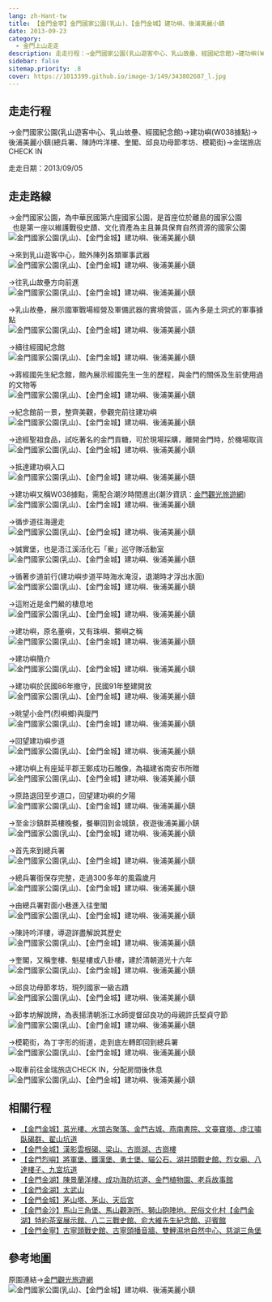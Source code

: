```yaml
---
lang: zh-Hant-tw
title: 【金門金寧】金門國家公園(乳山)、【金門金城】建功嶼、後浦美麗小鎮
date: 2013-09-23
category: 
  - 金門上山走走
description: 走走行程：→金門國家公園(乳山遊客中心、乳山故壘、經國紀念館)→建功嶼(W038據點)→後浦美麗小鎮(總兵署、陳詩吟洋樓、奎閣、邱良功母節孝坊、模範街)→金瑞旅店CHECK IN
sidebar: false
sitemap.priority: .8
cover: https://1013399.github.io/image-3/149/343802687_l.jpg
---
```


## 走走行程
→金門國家公園(乳山遊客中心、乳山故壘、經國紀念館)→建功嶼(W038據點)→後浦美麗小鎮(總兵署、陳詩吟洋樓、奎閣、邱良功母節孝坊、模範街)→金瑞旅店CHECK IN

走走日期：2013/09/05

<!-- more -->

## 走走路線  
→金門國家公園，為中華民國第六座國家公園，是首座位於離島的國家公園  
  也是第一座以維護戰役史蹟、文化資產為主且兼具保育自然資源的國家公園  
![金門國家公園(乳山)、【金門金城】建功嶼、後浦美麗小鎮](https://1013399.github.io/image-3/149/343788448_l.jpg)

→來到乳山遊客中心，館外陳列各類軍事武器  
![金門國家公園(乳山)、【金門金城】建功嶼、後浦美麗小鎮](https://1013399.github.io/image-3/149/343789410_l.jpg)

→往乳山故壘方向前進  
![金門國家公園(乳山)、【金門金城】建功嶼、後浦美麗小鎮](https://1013399.github.io/image-3/149/343790236_l.jpg)

→乳山故壘，展示國軍戰場經營及軍備武器的實境營區，區內多是土洞式的軍事據點  
![金門國家公園(乳山)、【金門金城】建功嶼、後浦美麗小鎮](https://1013399.github.io/image-3/149/343791020_l.jpg)

→續往經國紀念館  
![金門國家公園(乳山)、【金門金城】建功嶼、後浦美麗小鎮](https://1013399.github.io/image-3/149/343791844_l.jpg)

→蔣經國先生紀念館，館內展示經國先生一生的歷程，與金門的關係及生前使用過的文物等  
![金門國家公園(乳山)、【金門金城】建功嶼、後浦美麗小鎮](https://1013399.github.io/image-3/149/343792611_l.jpg)

→紀念館前一景，整齊美觀，參觀完前往建功嶼  
![金門國家公園(乳山)、【金門金城】建功嶼、後浦美麗小鎮](https://1013399.github.io/image-3/149/343793295_l.jpg)

→途經聖祖食品，試吃著名的金門貢糖，可於現場採購，離開金門時，於機場取貨  
![金門國家公園(乳山)、【金門金城】建功嶼、後浦美麗小鎮](https://1013399.github.io/image-3/149/343793986_l.jpg)

→抵達建功嶼入口  
![金門國家公園(乳山)、【金門金城】建功嶼、後浦美麗小鎮](https://1013399.github.io/image-3/149/343794732_l.jpg)

→建功嶼又稱W038據點，需配合潮汐時間進出(潮汐資訊：[金門觀光旅遊網](http://tour.kinmen.gov.tw/chinese/tide.aspx?n=10325))  
![金門國家公園(乳山)、【金門金城】建功嶼、後浦美麗小鎮](https://1013399.github.io/image-3/149/343795560_l.jpg)

→循步道往海邊走  
![金門國家公園(乳山)、【金門金城】建功嶼、後浦美麗小鎮](https://1013399.github.io/image-3/149/343796406_l.jpg)

→誠實堡，也是浯江溪活化石「鱟」巡守隊活動室  
![金門國家公園(乳山)、【金門金城】建功嶼、後浦美麗小鎮](https://1013399.github.io/image-3/149/343797137_l.jpg)

→循著步道前行(建功嶼步道平時海水淹沒，退潮時才浮出水面)  
![金門國家公園(乳山)、【金門金城】建功嶼、後浦美麗小鎮](https://1013399.github.io/image-3/149/343798009_l.jpg)

→這附近是金門鱟的棲息地  
![金門國家公園(乳山)、【金門金城】建功嶼、後浦美麗小鎮](https://1013399.github.io/image-3/149/343798825_l.jpg)

→建功嶼，原名董嶼，又有珠嶼、鰲嶼之稱  
![金門國家公園(乳山)、【金門金城】建功嶼、後浦美麗小鎮](https://1013399.github.io/image-3/149/343799787_l.jpg)

→建功嶼簡介  
![金門國家公園(乳山)、【金門金城】建功嶼、後浦美麗小鎮](https://1013399.github.io/image-3/149/343800827_l.jpg)

→建功嶼於民國86年撤守，民國91年整建開放  
![金門國家公園(乳山)、【金門金城】建功嶼、後浦美麗小鎮](https://1013399.github.io/image-3/149/343801671_l.jpg)

→眺望小金門(烈嶼鄉)與廈門  
![金門國家公園(乳山)、【金門金城】建功嶼、後浦美麗小鎮](https://1013399.github.io/image-3/149/343802687_l.jpg)

→回望建功嶼步道  
![金門國家公園(乳山)、【金門金城】建功嶼、後浦美麗小鎮](https://1013399.github.io/image-3/149/343803717_l.jpg)

→建功嶼上有座延平郡王鄭成功石雕像，為福建省南安市所贈  
![金門國家公園(乳山)、【金門金城】建功嶼、後浦美麗小鎮](https://1013399.github.io/image-3/149/343804726_l.jpg)

→原路退回至步道口，回望建功嶼的夕陽  
![金門國家公園(乳山)、【金門金城】建功嶼、後浦美麗小鎮](https://1013399.github.io/image-3/149/343809329_l.jpg)

→至金沙鎮群英樓晚餐，餐畢回到金城鎮，夜遊後浦美麗小鎮  
![金門國家公園(乳山)、【金門金城】建功嶼、後浦美麗小鎮](https://1013399.github.io/image-3/149/343810036_l.jpg)

→首先來到總兵署  
![金門國家公園(乳山)、【金門金城】建功嶼、後浦美麗小鎮](https://1013399.github.io/image-3/149/343823529_l.jpg)

→總兵署衙保存完整，走過300多年的風霜歲月  
![金門國家公園(乳山)、【金門金城】建功嶼、後浦美麗小鎮](https://1013399.github.io/image-3/149/343810945_l.jpg)

→由總兵署對面小巷進入往奎閣  
![金門國家公園(乳山)、【金門金城】建功嶼、後浦美麗小鎮](https://1013399.github.io/image-3/149/343812293_l.jpg)

→陳詩吟洋樓，導遊詳盡解說其歷史  
![金門國家公園(乳山)、【金門金城】建功嶼、後浦美麗小鎮](https://1013399.github.io/image-3/149/343813021_l.jpg)

→奎閣，又稱奎樓、魁星樓或八卦樓，建於清朝道光十六年  
![金門國家公園(乳山)、【金門金城】建功嶼、後浦美麗小鎮](https://1013399.github.io/image-3/149/343814166_l.jpg)

→邱良功母節孝坊，現列國家一級古蹟  
![金門國家公園(乳山)、【金門金城】建功嶼、後浦美麗小鎮](https://1013399.github.io/image-3/149/343814938_l.jpg)

→節孝坊解說牌，為表揚清朝浙江水師提督邱良功的母親許氏堅貞守節  
![金門國家公園(乳山)、【金門金城】建功嶼、後浦美麗小鎮](https://1013399.github.io/image-3/149/343815596_l.jpg)

→模範街，為丁字形的街道，走到底左轉即回到總兵署  
![金門國家公園(乳山)、【金門金城】建功嶼、後浦美麗小鎮](https://1013399.github.io/image-3/149/343816606_l.jpg)

→取車前往金瑞旅店CHECK IN，分配房間後休息  
![金門國家公園(乳山)、【金門金城】建功嶼、後浦美麗小鎮](https://1013399.github.io/image-3/149/343817435_l.jpg)

## 相關行程  
- [【金門金城】莒光樓、水頭古聚落、金門古城、燕南書院、文臺寶塔、虛江嘯臥碣群、翟山坑道](/posts/post-150-2013-09-23.md)
- [【金門金城】漢影雲根碣、梁山、古崗湖、古崗樓](/posts/post-148-2013-09-23.html)  
- [【金門烈嶼】將軍堡、鐵漢堡、勇士堡、貓公石、湖井頭戰史館、烈女廟、八達樓子、九宮坑道](/posts/post-147-2013-09-23.html)  
- [【金門金湖】陳景蘭洋樓、成功海防坑道、金門植物園、老兵故事館](/posts/post-146-2013-09-23.md)  
- [【金門金湖】太武山](/posts/post-145-2013-09-23.md)  
- [【金門金城】茅山塔、茅山、天后宮](/posts/post-144-2013-09-23.md)  
- [【金門金沙】馬山三角堡、馬山觀測所、獅山砲陣地、民俗文化村【金門金湖】特約茶室展示館、八二三戰史館、俞大維先生紀念館、迎賓館](/posts/post-143-2013-09-23.md)
- [【金門金寧】古寧頭戰史館、古寧頭播音牆、雙鯉濕地自然中心、慈湖三角堡](/posts/post-142-2013-09-23.html)

## 參考地圖 
原圖連結→[金門觀光旅遊網](http://tour.kinmen.gov.tw/upload/relfile/trip/633941419108138807.jpg)  
![金門國家公園(乳山)、【金門金城】建功嶼、後浦美麗小鎮](https://1013399.github.io/image-3/149/343898065_l.jpg)